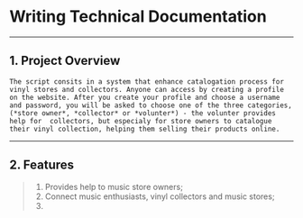 # **Writing Technical Documentation**
----
## **1. Project Overview**
    The script consits in a system that enhance catalogation process for vinyl stores and collectors. Anyone can access by creating a profile on the website. After you create your profile and choose a username and password, you will be asked to choose one of the three categories, (*store owner*, *collector* or *volunter*) - the volunter provides help for  collectors, but especialy for store owners to catalogue their vinyl collection, helping them selling their products online.
----
## **2. Features**
> 1. Provides help to music store owners;
> 2. Connect music enthusiasts, vinyl collectors and music stores;
> 3. 


 

